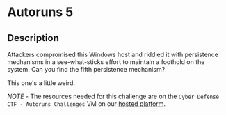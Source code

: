 # Autoruns 5

## Description

Attackers compromised this Windows host and riddled it with persistence mechanisms in a see-what-sticks effort to maintain a foothold on the system. Can you find the fifth persistence mechanism?

This one's a little weird.

*NOTE* - The resources needed for this challenge are on the `Cyber Defense CTF - Autoruns Challenges` VM on our [hosted platform](https://training.leveleffect.com/courses/f4a9466f-edb0-42ff-bb0e-a95af2b05de5).

